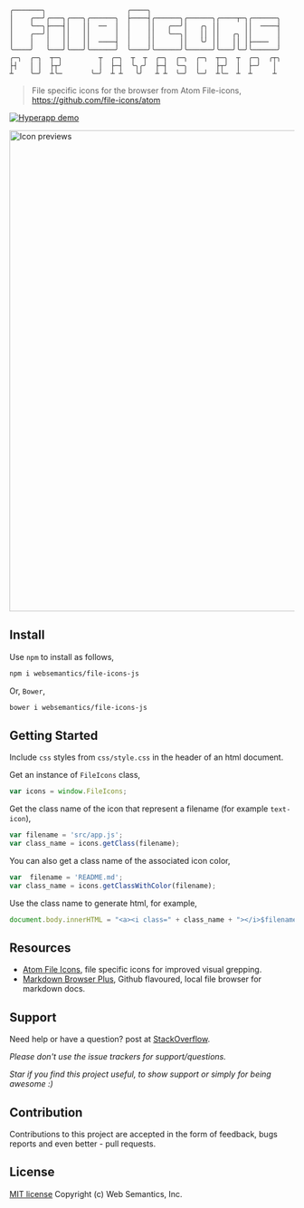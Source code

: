 ```
╭───────╮                    ╭────╮
│    ╭──╯╭───╮╭───╮╭──────╮  ├────┤╭──────╮╭──────╮╭────┬─╮╭──────╮
│    ╰──╮├───┤│   ││  ──  │  │    ││   ╭──╯│   ╭╮ ││      ││  ────┤
│    ╭──╯│   ││   ││      │  │    ││   ╰──╮│   ││ ││   ╭╮ ││      │
│    │   │   ││   ││  ────┤  │    ││      ││   ╰╯ ││   ││ │├────  │
╰────╯   ╰───╯╰───╯╰──────╯  ╰────╯╰──────╯╰──────╯╰───╯╰─╯╰──────╯
╭─╮  ╭─╮  ┬─╮         ┬  ╭─╮  ┬  ┬  ╭─╮  ╭─╮  ╭─╮  ┬─╮  ┬  ╭─╮  ╭┬╮
├┤   │ │  ├┬╯         │  ├─┤  ╰╮╭╯  ├─┤  ╰─╮  │    ├┬╯  │  ├─╯   │
┴    ╰─╯  ┴╰─       ╰─╯  ┴ ┴   ╰╯   ┴ ┴  ╰─╯  ╰─╯  ┴╰─  ┴  ┴     ┴
```
> File specific icons for the browser from Atom File-icons, https://github.com/file-icons/atom

[![Hyperapp demo](https://img.shields.io/badge/File%20icons%20demo-%E2%86%92-9D6EB3.svg?style=flat-square)](https://websemantics.github.io/file-icons-js)


<img alt="Icon previews" width="850" src="https://raw.githubusercontent.com/file-icons/atom/6714706f268e257100e03c9eb52819cb97ad570b/preview.png" />

## Install

Use `npm` to install as follows,

```bash
npm i websemantics/file-icons-js
```

Or, `Bower`,

```bash
bower i websemantics/file-icons-js
```

## Getting Started

Include `css` styles from `css/style.css` in the header of an html document.

Get an instance of `FileIcons` class,

```js
var icons = window.FileIcons;
```

Get the class name of the icon that represent a filename (for example `text-icon`),

```js
var filename = 'src/app.js';
var class_name = icons.getClass(filename);
```

You can also get a class name of the associated icon color,

```js
var  filename = 'README.md';
var class_name = icons.getClassWithColor(filename);
```

Use the class name to generate html, for example,

```js
document.body.innerHTML = "<a><i class=" + class_name + "></i>$filename</a>";
```

## Resources

- [Atom File Icons](https://github.com/file-icons/atom), file specific icons for improved visual grepping.
- [Markdown Browser Plus](https://github.com/websemantics/markdown-browser-plus), Github flavoured, local file browser for markdown docs.

## Support

Need help or have a question? post at [StackOverflow](https://stackoverflow.com/questions/tagged/file-icons-js+websemantics).

*Please don't use the issue trackers for support/questions.*

*Star if you find this project useful, to show support or simply for being awesome :)*

## Contribution

Contributions to this project are accepted in the form of feedback, bugs reports and even better - pull requests.

## License

[MIT license](http://opensource.org/licenses/mit-license.php) Copyright (c) Web Semantics, Inc.
